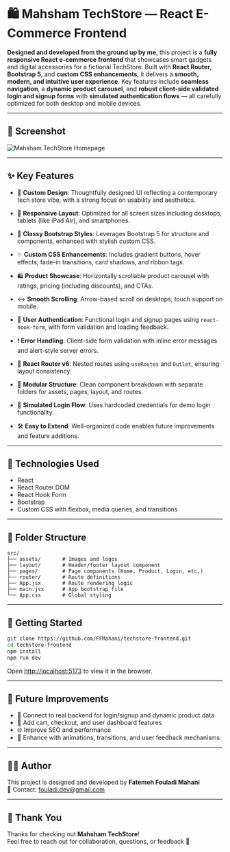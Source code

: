 
# 🛍️ Mahsham TechStore — React E-Commerce Frontend

**Designed and developed from the ground up by me**, this project is a **fully responsive React e-commerce frontend** that showcases smart gadgets and digital accessories for a fictional TechStore. Built with **React Router**, **Bootstrap 5**, and **custom CSS enhancements**, it delivers a **smooth, modern, and intuitive user experience**. Key features include **seamless navigation**, a **dynamic product carousel**, and **robust client-side validated login and signup forms** with **simulated authentication flows** — all carefully optimized for both desktop and mobile devices.

---

## 📸 Screenshot

![Mahsham TechStore Homepage](/assets/screenshot.png)

---

## ✨ Key Features

- 🎨 **Custom Design**: Thoughtfully designed UI reflecting a contemporary tech store vibe, with a strong focus on usability and aesthetics.

- 📱 **Responsive Layout**: Optimized for all screen sizes including desktops, tablets (like iPad Air), and smartphones.

- 💠 **Classy Bootstrap Styles**: Leverages Bootstrap 5 for structure and components, enhanced with stylish custom CSS.

- ✨ **Custom CSS Enhancements**: Includes gradient buttons, hover effects, fade-in transitions, card shadows, and ribbon tags.

- 🛍️ **Product Showcase**: Horizontally scrollable product carousel with ratings, pricing (including discounts), and CTAs.

- ↔️ **Smooth Scrolling**: Arrow-based scroll on desktops, touch support on mobile.

- 🔐 **User Authentication**: Functional login and signup pages using `react-hook-form`, with form validation and loading feedback.

- ❗ **Error Handling**: Client-side form validation with inline error messages and alert-style server errors.

- 🧭 **React Router v6**: Nested routes using `useRoutes` and `Outlet`, ensuring layout consistency.

- 🧩 **Modular Structure**: Clean component breakdown with separate folders for assets, pages, layout, and routes.

- 💬 **Simulated Login Flow**: Uses hardcoded credentials for demo login functionality.

- 🛠️ **Easy to Extend**: Well-organized code enables future improvements and feature additions.

---

## 🧰 Technologies Used

- React 
- React Router DOM 
- React Hook Form
- Bootstrap 
- Custom CSS with flexbox, media queries, and transitions

---

## 📁 Folder Structure

```
src/
├── assets/       # Images and logos
├── layout/       # Header/footer layout component
├── pages/        # Page components (Home, Product, Login, etc.)
├── router/       # Route definitions
├── App.jsx       # Route rendering logic
├── main.jsx      # App bootstrap file
└── App.css       # Global styling
```

---

## 🚀 Getting Started

```bash
git clone https://github.com/FFMahani/techstore-frontend.git
cd techstore-frontend
npm install
npm run dev

```

Open [http://localhost:5173](http://localhost:5173) to view it in the browser.

---

## 🔮 Future Improvements

- 🔗 Connect to real backend for login/signup and dynamic product data
- 🛒 Add cart, checkout, and user dashboard features
- 🌐 Improve SEO and performance
- 🧊 Enhance with animations, transitions, and user feedback mechanisms

---

## 👩‍💻 Author

This project is designed and developed by **Fatemeh Fouladi Mahani**  
📧 Contact: [fouladi.dev@gmail.com](mailto:fouladi.dev@gmail.com)

---

## 🙏 Thank You

Thanks for checking out **Mahsham TechStore**!  
Feel free to reach out for collaboration, questions, or feedback 💬
